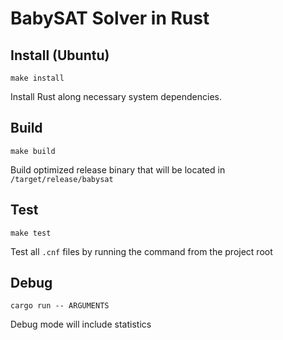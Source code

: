 # BabySAT Solver in Rust 


## Install (Ubuntu)
```
make install 
```
Install Rust along necessary system dependencies.

## Build
```
make build
```
Build optimized release binary that will be located in `/target/release/babysat`

## Test
```
make test
```
Test all `.cnf` files by running the command from the project root

## Debug
```
cargo run -- ARGUMENTS
```
Debug mode will include statistics
